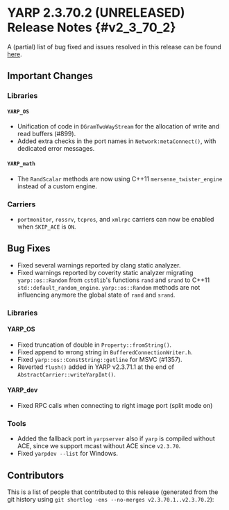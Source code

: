YARP 2.3.70.2 (UNRELEASED) Release Notes                            {#v2_3_70_2}
========================================


A (partial) list of bug fixed and issues resolved in this release can be found
[here](https://github.com/robotology/yarp/issues?q=label%3A%22Fixed+in%3A+YARP+v2.3.70.2%22).

Important Changes
-----------------

### Libraries

#### `YARP_OS`

* Unification of code in `DGramTwoWayStream` for the allocation of write
  and read buffers (#899).
* Added extra checks in the port names in `Network:metaConnect()`, with
  dedicated error messages.

#### `YARP_math`

* The `RandScalar` methods are now using C++11 `mersenne_twister_engine` instead
  of a custom engine.

### Carriers

* `portmonitor`, `rossrv`, `tcpros`, and `xmlrpc` carriers can now be enabled
  when `SKIP_ACE` is `ON`.


Bug Fixes
---------

* Fixed several warnings reported by clang static analyzer.
* Fixed warnings reported by coverity static analyzer migrating 
  `yarp::os::Random` from `cstdlib`'s functions `rand` and `srand` 
  to C++11 `std::default_random_engine`. `yarp::os::Random` methods are not 
  influencing anymore the global state of `rand` and `srand`.

### Libraries

#### YARP_OS

* Fixed truncation of double in `Property::fromString()`.
* Fixed append to wrong string in `BufferedConnectionWriter.h`.
* Fixed `yarp::os::ConstString::getline` for MSVC (#1357).
* Reverted `flush()` added in YARP v2.3.71.1 at the end of
  `AbstractCarrier::writeYarpInt()`.

#### YARP_dev

* Fixed RPC calls when connecting to right image port (split mode on)

### Tools

* Added the fallback port in `yarpserver` also if `yarp`
  is compiled without ACE, since we support mcast without
  ACE since `v2.3.70`.
* Fixed `yarpdev --list` for Windows.


Contributors
------------

This is a list of people that contributed to this release (generated from the
git history using `git shortlog -ens --no-merges v2.3.70.1..v2.3.70.2`):

```
```
